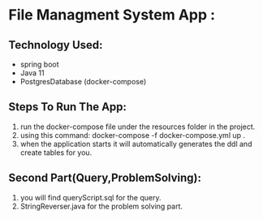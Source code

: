 # File Managment System App :

## Technology Used: 
* spring boot
* Java 11 
* PostgresDatabase (docker-compose)

## Steps To Run The App:
1. run the docker-compose file under the resources folder in the project. 
2. using this command: docker-compose -f docker-compose.yml up .
3. when the application starts it will automatically generates the ddl and create tables for you.

## Second Part(Query,ProblemSolving):
1. you will find queryScript.sql for the query. 
2. StringReverser.java for the problem solving part.
